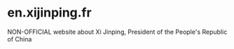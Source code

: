 # en.xijinping.fr
NON-OFFICIAL website about Xi Jinping, President of the People's Republic of China
